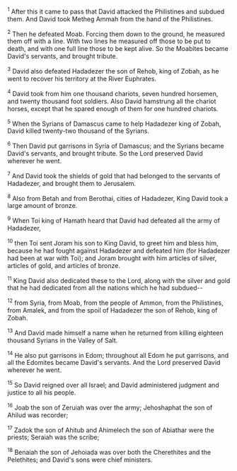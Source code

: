 <sup>1</sup> 
After this it came to pass that David attacked the Philistines and subdued them. And David took Metheg Ammah from the hand of the Philistines. 

<sup>2</sup> 
Then he defeated Moab. Forcing them down to the ground, he measured them off with a line. With two lines he measured off those to be put to death, and with one full line those to be kept alive. So the Moabites became David's servants, and brought tribute. 

<sup>3</sup> 
David also defeated Hadadezer the son of Rehob, king of Zobah, as he went to recover his territory at the River Euphrates. 

<sup>4</sup> 
David took from him one thousand chariots, seven hundred horsemen, and twenty thousand foot soldiers. Also David hamstrung all the chariot horses, except that he spared enough of them for one hundred chariots. 

<sup>5</sup> 
When the Syrians of Damascus came to help Hadadezer king of Zobah, David killed twenty-two thousand of the Syrians. 

<sup>6</sup> 
Then David put garrisons in Syria of Damascus; and the Syrians became David's servants, and brought tribute. So the Lord preserved David wherever he went. 

<sup>7</sup> 
And David took the shields of gold that had belonged to the servants of Hadadezer, and brought them to Jerusalem. 

<sup>8</sup> 
Also from Betah and from Berothai, cities of Hadadezer, King David took a large amount of bronze. 

<sup>9</sup> 
When Toi king of Hamath heard that David had defeated all the army of Hadadezer, 

<sup>10</sup> 
then Toi sent Joram his son to King David, to greet him and bless him, because he had fought against Hadadezer and defeated him (for Hadadezer had been at war with Toi); and Joram brought with him articles of silver, articles of gold, and articles of bronze. 

<sup>11</sup> 
King David also dedicated these to the Lord, along with the silver and gold that he had dedicated from all the nations which he had subdued-- 

<sup>12</sup> 
from Syria, from Moab, from the people of Ammon, from the Philistines, from Amalek, and from the spoil of Hadadezer the son of Rehob, king of Zobah. 

<sup>13</sup> 
And David made himself a name when he returned from killing eighteen thousand Syrians in the Valley of Salt. 

<sup>14</sup> 
He also put garrisons in Edom; throughout all Edom he put garrisons, and all the Edomites became David's servants. And the Lord preserved David wherever he went.

<sup>15</sup> 
So David reigned over all Israel; and David administered judgment and justice to all his people. 

<sup>16</sup> 
Joab the son of Zeruiah was over the army; Jehoshaphat the son of Ahilud was recorder; 

<sup>17</sup> 
Zadok the son of Ahitub and Ahimelech the son of Abiathar were the priests; Seraiah was the scribe; 

<sup>18</sup> 
Benaiah the son of Jehoiada was over both the Cherethites and the Pelethites; and David's sons were chief ministers.